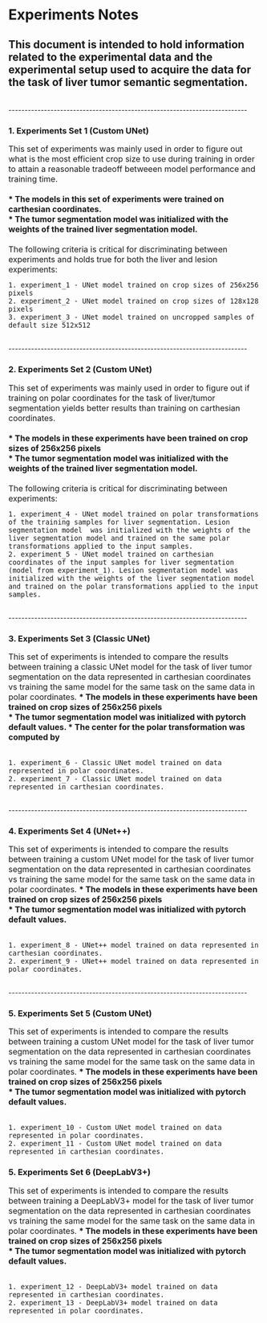 # Experiments Notes

## This document is intended to hold information related to the experimental data and the experimental setup used to acquire the data for the task of liver tumor semantic segmentation.

<br>
--------------------------------------------------------------------------
</br>

### <b>1. Experiments Set 1 (Custom UNet)</b>
<font size="3">
    This set of experiments was mainly used in order to figure out what is the most efficient crop size to use during training in order to attain a reasonable tradeoff betweeen model performance and training time.<br><br>
    <b>
        * The models in this set of experiments were trained on carthesian coordinates.<br>
        * The tumor segmentation model was initialized with the weights of the trained liver segmentation model.<br><br>
    </b>
    The following criteria is critical for discriminating between experiments and holds true for both the liver and lesion experiments:
    
    1. experiment_1 - UNet model trained on crop sizes of 256x256 pixels
    2. experiment_2 - UNet model trained on crop sizes of 128x128 pixels
    3. experiment_3 - UNet model trained on uncropped samples of default size 512x512
</font>

<br>
--------------------------------------------------------------------------
</br>

### <b>2. Experiments Set 2 (Custom UNet)</b>
<font size="3">
    This set of experiments was mainly used in order to figure out if training on polar coordinates for the task of liver/tumor segmentation yields better results than training on carthesian coordinates.<br><br>
    <b>
        * The models in these experiments have been trained on crop sizes of 256x256 pixels<br>
        * The tumor segmentation model was initialized with the weights of the trained liver segmentation model.<br><br>
    </b>
    The following criteria is critical for discriminating between experiments:

    1. experiment_4 - UNet model trained on polar transformations of the training samples for liver segmentation. Lesion segmentation model  was initialized with the weights of the liver segmentation model and trained on the same polar transformations applied to the input samples.
    2. experiment_5 - UNet model trained on carthesian coordinates of the input samples for liver segmentation (model from experiment_1). Lesion segmentation model was initialized with the weights of the liver segmentation model and trained on the polar transformations applied to the input samples.
</font>

<br>
--------------------------------------------------------------------------
</br>

### <b>3. Experiments Set 3 (Classic UNet)</b>
<font size="3">
    This set of experiments is intended to compare the results between training a classic UNet model for the task of liver tumor segmentation on the data represented in carthesian coordinates vs training the same model for the same task on the same data in polar coordinates.
    <b>
        * The models in these experiments have been trained on crop sizes of 256x256 pixels<br>
        * The tumor segmentation model was initialized with pytorch default values.
        * The center for the polar transformation was computed by <br><br>
    </b>
    
    1. experiment_6 - Classic UNet model trained on data represented in polar coordinates.
    2. experiment_7 - Classic UNet model trained on data represented in carthesian coordinates.
</font>

<br>
--------------------------------------------------------------------------
</br>

### <b>4. Experiments Set 4 (UNet++)</b>
<font size="3">
    This set of experiments is intended to compare the results between training a custom UNet model for the task of liver tumor segmentation on the data represented in carthesian coordinates vs training the same model for the same task on the same data in polar coordinates.
    <b>
        * The models in these experiments have been trained on crop sizes of 256x256 pixels<br>
        * The tumor segmentation model was initialized with pytorch default values.<br><br>
    </b>
    
    1. experiment_8 - UNet++ model trained on data represented in carthesian coordinates.
    2. experiment_9 - UNet++ model trained on data represented in polar coordinates.
</font>

<br>
--------------------------------------------------------------------------
</br>

### <b>5. Experiments Set 5 (Custom UNet)</b>
<font size="3">
    This set of experiments is intended to compare the results between training a custom UNet model for the task of liver tumor segmentation on the data represented in carthesian coordinates vs training the same model for the same task on the same data in polar coordinates.
    <b>
        * The models in these experiments have been trained on crop sizes of 256x256 pixels<br>
        * The tumor segmentation model was initialized with pytorch default values.<br><br>
    </b>
    
    1. experiment_10 - Custom UNet model trained on data represented in polar coordinates.
    2. experiment_11 - Custom UNet model trained on data represented in carthesian coordinates.
</font>

### <b>5. Experiments Set 6 (DeepLabV3+)</b>
<font size="3">
    This set of experiments is intended to compare the results between training a DeepLabV3+ model for the task of liver tumor segmentation on the data represented in carthesian coordinates vs training the same model for the same task on the same data in polar coordinates.
    <b>
        * The models in these experiments have been trained on crop sizes of 256x256 pixels<br>
        * The tumor segmentation model was initialized with pytorch default values.<br><br>
    </b>
    
    1. experiment_12 - DeepLabV3+ model trained on data represented in carthesian coordinates.
    2. experiment_13 - DeepLabV3+ model trained on data represented in polar coordinates.
</font>